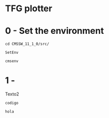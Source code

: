 TFG plotter
======================

# 0 - Set the environment

    cd CMSSW_11_1_0/src/

    SetEnv

    cmsenv

# 1 - 

Texto2

    codigo

    hola

